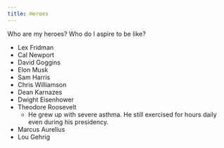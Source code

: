 ```yaml
---
title: Heroes
---
```


Who are my heroes? Who do I aspire to be like?

- Lex Fridman
- Cal Newport
- David Goggins
- Elon Musk
- Sam Harris
- Chris Williamson
- Dean Karnazes
- Dwight Eisenhower
- Theodore Roosevelt
	- He grew up with severe asthma. He still exercised for hours daily even during his presidency.
- Marcus Aurelius
- Lou Gehrig

